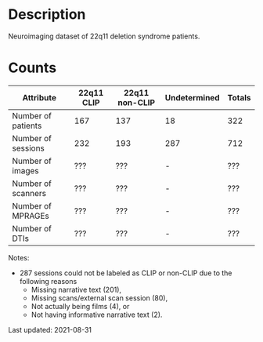 # Description

Neuroimaging dataset of 22q11 deletion syndrome patients.

# Counts

| Attribute          | 22q11 CLIP | 22q11 non-CLIP | Undetermined | Totals |
|--------------------|------------|----------------|--------------|--------|
| Number of patients | 167        | 137            |  18          | 322    | 
| Number of sessions | 232        | 193            | 287          | 712    |
| Number of images   | ???        | ???            |   -          | ???    |
| Number of scanners | ???        | ???            |   -          | ???    |
| Number of MPRAGEs  | ???        | ???            |   -          | ???    | 
| Number of DTIs     | ???        | ???            |   -          | ???    |

Notes:
- 287 sessions could not be labeled as CLIP or non-CLIP due to the following reasons
  - Missing narrative text (201),
  - Missing scans/external scan session (80), 
  - Not actually being films (4), or 
  - Not having informative narrative text (2).

Last updated: 2021-08-31

